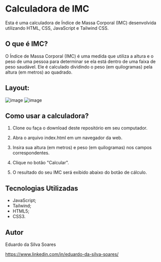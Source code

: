 # Calculadora de IMC

Esta é uma calculadora de Índice de Massa Corporal (IMC) desenvolvida utilizando HTML, CSS, JavaScript e Tailwind CSS.

## O que é IMC?

O Índice de Massa Corporal (IMC) é uma medida que utiliza a altura e o peso de uma pessoa para determinar se ela está dentro de uma faixa de peso saudável. Ele é calculado dividindo o peso (em quilogramas) pela altura (em metros) ao quadrado.

## Layout:
![image](https://github.com/eduardossoares/imc-calculator/assets/128731192/a0c19734-9cb0-40d1-a606-1f70a74d2219)
![image](https://github.com/eduardossoares/imc-calculator/assets/128731192/049214e0-e48f-4dc8-b0e6-808795e9e5d1)

## Como usar a calculadora?

1. Clone ou faça o download deste repositório em seu computador.
   
2. Abra o arquivo index.html em um navegador da web.
 
3. Insira sua altura (em metros) e peso (em quilogramas) nos campos correspondentes.

4. Clique no botão "Calcular".

5. O resultado do seu IMC será exibido abaixo do botão de cálculo.

## Tecnologias Utilizadas

- JavaScript;
- Tailwind;
- HTML5;
- CSS3.

## Autor

Eduardo da Silva Soares

https://www.linkedin.com/in/eduardo-da-silva-soares/
